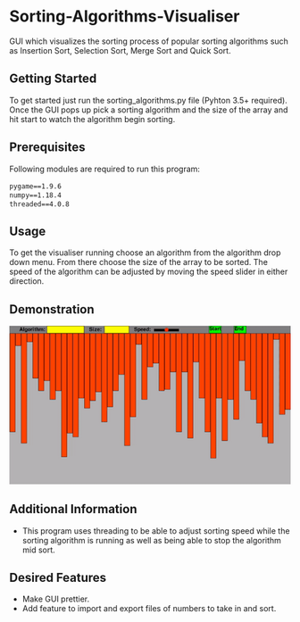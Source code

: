 # Sorting-Algorithms-Visualiser
GUI which visualizes the sorting process of popular sorting algorithms such as Insertion Sort, Selection Sort, Merge Sort and Quick Sort. 

## Getting Started

To get started just run the sorting_algorithms.py file (Pyhton 3.5+ required). Once the GUI pops up pick a sorting algorithm and the size of the array and hit start to watch the algorithm begin sorting. 

## Prerequisites

Following modules are required to run this program:

```
pygame==1.9.6
numpy==1.18.4
threaded==4.0.8
```

## Usage

To get the visualiser running choose an algorithm from the algorithm drop down menu. From there choose the size of the array to be sorted. The speed of the algorithm can be adjusted by moving the speed slider in either direction. 

## Demonstration

![alt text](images/algorithms_gif.gif)

## Additional Information

- This program uses threading to be able to adjust sorting speed while the sorting algorithm is running as well as being able to stop the algorithm mid sort.

## Desired Features
- Make GUI prettier.
- Add feature to import and export files of numbers to take in and sort.
